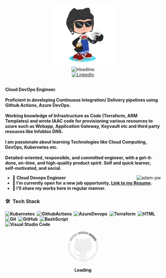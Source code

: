 <div>
    <div align=center>
        <img src="https://raw.githubusercontent.com/AhmedFathyDev/AhmedFathyDev/main/GitHub.png" alt="GitHub Octocat Drinking a Cup of Coffee" height="200">
    </div>
    <div align=center>
        <img src="https://readme-typing-svg.herokuapp.com?color=%2336BCF7&lines=Hi+There+I'm+Vengadesh+Murugan;Cloud+Devops+Engineer" alt="Headline" />
    </div>
    <div align=center>
        <a href="https://www.linkedin.com/in/venkat6597/"><img src="https://img.shields.io/badge/Linkedin-0077b5?style=flat&logo=linkedin" alt="LinkedIn" /></a>
    </div>
    <div align=left>
        <br>
        <p>
            <strong>
                Cloud DevOps Engineer.<br><br>
                Proficient in developing Continuous Integration/ Delivery pipelines using Github Actions, Azure DevOps.<br><br>
                Working knowledge of Infrastructure as Code (Terraform, ARM Templates) and wrote IAAC code for provisioning various resources to azure such as Webapp, Application Gateway, Keyvault etc and third party resouces like Infoblox DNS.<br><br>
                I am passionate about learning Technologies like Cloud Computing, DevOps, Kubernetes etc.<br><br>
                Detailed-oriented, responsible, and committed engineer, with a get-it-done, on-time, and high-quality product spirit. Self and quick learner, self-motivated, and social.
            </strong>
        </p>  
        <ul>
            <p><img align="right" src="https://github.com/Adam-pw/Adam-pw/blob/main/animation_500_kxa883sd.gif" alt="adam-pw" /></p> 
            <li>🌱 <b>Cloud Devops Engineer</li>        
            <li>🤔 <b>I’m currently open for a new job opportunity, <a href="https://drive.google.com/file/d/1I2AtZFJolBxXy9PH6lFhHIsi_nnk-eZH/view?usp=sharing">Link to my Resume</a>.</li>
            <li>🎯 <b>I’ll share my works here in regular manner.</li>
        </ul>
    </div>

### 🛠 &nbsp;Tech Stack

![Kubernetes](https://img.shields.io/badge/-Kubernetes-05122A?style=flat&logo=kubernetes)&nbsp;
![GithubActions](https://img.shields.io/badge/-GithubActions-05122A?style=flat&logo=Github)&nbsp;
![AzureDevops](https://img.shields.io/badge/-AzureDevops-05122A?style=flat&logo=azure-devops)&nbsp;
![Terraform](https://img.shields.io/badge/-Terraform-05122A?style=flat&logo=terraform)&nbsp;
![HTML](https://img.shields.io/badge/-HTML-05122A?style=flat&logo=HTML5)&nbsp;
![Git](https://img.shields.io/badge/-Git-05122A?style=flat&logo=git)&nbsp;
![GitHub](https://img.shields.io/badge/-GitHub-05122A?style=flat&logo=github)&nbsp;
![BashScript](https://img.shields.io/badge/-BashScript-05122A?style=flat&logo=archlinux)&nbsp;  
![Visual Studio Code](https://img.shields.io/badge/-Visual%20Studio%20Code-05122A?style=flat&logo=visual-studio-code&logoColor=007ACC)&nbsp;


    
  <div align=center>
        <img src="https://raw.githubusercontent.com/AhmedFathyDev/AhmedFathyDev/main/GitHub.gif" alt="GitHub Octocat Logo" height="100">
        <p>Loading</p>
    </div>
</div>
